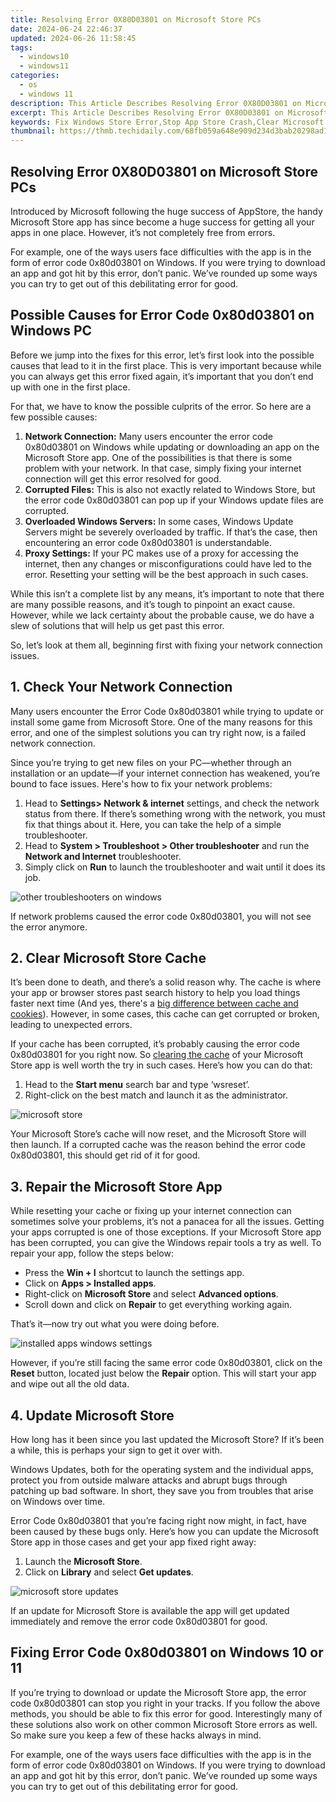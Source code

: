 ```yaml
---
title: Resolving Error 0X80D03801 on Microsoft Store PCs
date: 2024-06-24 22:46:37
updated: 2024-06-26 11:58:45
tags:
  - windows10
  - windows11
categories:
  - os
  - windows 11
description: This Article Describes Resolving Error 0X80D03801 on Microsoft Store PCs
excerpt: This Article Describes Resolving Error 0X80D03801 on Microsoft Store PCs
keywords: Fix Windows Store Error,Stop App Store Crash,Clear Microsoft Store Issue,Resolve X803801 Problem,Uninstall Store App Failure,Troubleshoot PC Error,Repaired Store App Error
thumbnail: https://thmb.techidaily.com/68fb059a648e909d234d3bab20298ad1bdfcbd57c7ecdd3b24dbb573f2037e37.jpg
---
```


## Resolving Error 0X80D03801 on Microsoft Store PCs

 Introduced by Microsoft following the huge success of AppStore, the handy Microsoft Store app has since become a huge success for getting all your apps in one place. However, it’s not completely free from errors.

 For example, one of the ways users face difficulties with the app is in the form of error code 0x80d03801 on Windows. If you were trying to download an app and got hit by this error, don’t panic. We’ve rounded up some ways you can try to get out of this debilitating error for good.

## Possible Causes for Error Code 0x80d03801 on Windows PC

 Before we jump into the fixes for this error, let’s first look into the possible causes that lead to it in the first place. This is very important because while you can always get this error fixed again, it’s important that you don’t end up with one in the first place.

 For that, we have to know the possible culprits of the error. So here are a few possible causes:

1. **Network Connection:** Many users encounter the error code 0x80d03801 on Windows while updating or downloading an app on the Microsoft Store app. One of the possibilities is that there is some problem with your network. In that case, simply fixing your internet connection will get this error resolved for good.
2. **Corrupted Files:** This is also not exactly related to Windows Store, but the error code 0x80d03801 can pop up if your Windows update files are corrupted.
3. **Overloaded Windows Servers:** In some cases, Windows Update Servers might be severely overloaded by traffic. If that’s the case, then encountering an error code 0x80d03801 is understandable.
4. **Proxy Settings:** If your PC makes use of a proxy for accessing the internet, then any changes or misconfigurations could have led to the error. Resetting your setting will be the best approach in such cases.

 While this isn’t a complete list by any means, it’s important to note that there are many possible reasons, and it’s tough to pinpoint an exact cause. However, while we lack certainty about the probable cause, we do have a slew of solutions that will help us get past this error.

 So, let’s look at them all, beginning first with fixing your network connection issues.

## 1\. Check Your Network Connection

 Many users encounter the Error Code 0x80d03801 while trying to update or install some game from Microsoft Store. One of the many reasons for this error, and one of the simplest solutions you can try right now, is a failed network connection.

 Since you’re trying to get new files on your PC—whether through an installation or an update—if your internet connection has weakened, you’re bound to face issues. Here's how to fix your network problems:

1. Head to **Settings> Network & internet** settings, and check the network status from there. If there’s something wrong with the network, you must fix that things about it. Here, you can take the help of a simple troubleshooter.
2. Head to **System > Troubleshoot > Other troubleshooter** and run the **Network and Internet** troubleshooter.
3. Simply click on **Run** to launch the troubleshooter and wait until it does its job.

![other troubleshooters on windows](https://static1.makeuseofimages.com/wordpress/wp-content/uploads/2023/07/other-troubleshooters-on-windows.jpg)

 If network problems caused the error code 0x80d03801, you will not see the error anymore.

## 2\. Clear Microsoft Store Cache

 It’s been done to death, and there’s a solid reason why. The cache is where your app or browser stores past search history to help you load things faster next time (And yes, there's a [big difference between cache and cookies](https://www.makeuseof.com/difference-cache-and-cookies/)). However, in some cases, this cache can get corrupted or broken, leading to unexpected errors.

 If your cache has been corrupted, it’s probably causing the error code 0x80d03801 for you right now. So [clearing the cache](https://www.makeuseof.com/windows-11-clear-caches/) of your Microsoft Store app is well worth the try in such cases. Here’s how you can do that:

1. Head to the **Start menu** search bar and type ‘wsreset’.
2. Right-click on the best match and launch it as the administrator.

![microsoft store](https://static1.makeuseofimages.com/wordpress/wp-content/uploads/2023/07/microsoft-store.jpg)

 Your Microsoft Store’s cache will now reset, and the Microsoft Store will then launch. If a corrupted cache was the reason behind the error code 0x80d03801, this should get rid of it for good.

## 3\. Repair the Microsoft Store App

 While resetting your cache or fixing up your internet connection can sometimes solve your problems, it’s not a panacea for all the issues. Getting your apps corrupted is one of those exceptions. If your Microsoft Store app has been corrupted, you can give the Windows repair tools a try as well. To repair your app, follow the steps below:

* Press the **Win + I** shortcut to launch the settings app.
* Click on **Apps > Installed apps**.
* Right-click on **Microsoft Store** and select **Advanced options**.
* Scroll down and click on **Repair** to get everything working again.

 That’s it—now try out what you were doing before.

![installed apps windows settings](https://static1.makeuseofimages.com/wordpress/wp-content/uploads/2023/07/installed-apps-windows-settings.jpg)

 However, if you’re still facing the same error code 0x80d03801, click on the **Reset** button, located just below the **Repair** option. This will start your app and wipe out all the old data.

## 4\. Update Microsoft Store

 How long has it been since you last updated the Microsoft Store? If it’s been a while, this is perhaps your sign to get it over with.

 Windows Updates, both for the operating system and the individual apps, protect you from outside malware attacks and abrupt bugs through patching up bad software. In short, they save you from troubles that arise on Windows over time.

 Error Code 0x80d03801 that you’re facing right now might, in fact, have been caused by these bugs only. Here’s how you can update the Microsoft Store app in those cases and get your app fixed right away:

1. Launch the **Microsoft Store**.
2. Click on **Library** and select **Get updates**.

![microsoft store updates](https://static1.makeuseofimages.com/wordpress/wp-content/uploads/2023/07/microsoft-store-updates.jpg)

 If an update for Microsoft Store is available the app will get updated immediately and remove the error code 0x80d03801 for good.

## Fixing Error Code 0x80d03801 on Windows 10 or 11

 If you’re trying to download or update the Microsoft Store app, the error code 0x80d03801 can stop you right in your tracks. If you follow the above methods, you should be able to fix this error for good. Interestingly many of these solutions also work on other common Microsoft Store errors as well. So make sure you keep a few of these hacks always in mind.

 For example, one of the ways users face difficulties with the app is in the form of error code 0x80d03801 on Windows. If you were trying to download an app and got hit by this error, don’t panic. We’ve rounded up some ways you can try to get out of this debilitating error for good.
